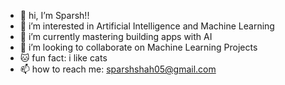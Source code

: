 - 👋 hi, I’m Sparsh!!
- 👀 i’m interested in Artificial Intelligence and Machine Learning
- 🌱 i’m currently mastering building apps with AI
- 💞️ i’m looking to collaborate on Machine Learning Projects
- 🐱 fun fact: i like cats
- 📫 how to reach me: sparshshah05@gmail.com
<!---
sparsh2005/sparsh2005 is a ✨ special ✨ repository because its `README.md` (this file) appears on your GitHub profile.
You can click the Preview link to take a look at your changes.
--->
